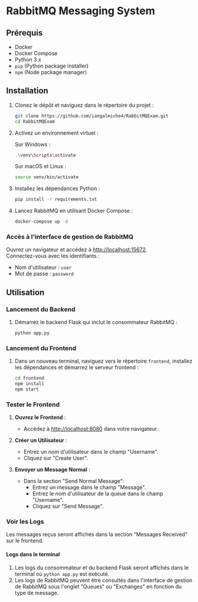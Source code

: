 # RabbitMQ Messaging System

## Prérequis

- Docker
- Docker Compose
- Python 3.x
- `pip` (Python package installer)
- `npm` (Node package manager)

## Installation

1. Clonez le dépôt et naviguez dans le répertoire du projet :

    ```bash
    git clone https://github.com/iangalmiche4/RabbitMQExam.git
    cd RabbitMQExam
    ```

2. Activez un environnement virtuel :

    Sur Windows :
    ```bash
    .\venv\Scripts\activate
    ```

    Sur macOS et Linux :
    ```bash
    source venv/bin/activate
    ```

3. Installez les dépendances Python :

    ```bash
    pip install -r requirements.txt
    ```

4. Lancez RabbitMQ en utilisant Docker Compose :

    ```bash
    docker-compose up -d
    ```

### Accès à l'interface de gestion de RabbitMQ

Ouvrez un navigateur et accédez à [http://localhost:15672](http://localhost:15672).  
Connectez-vous avec les identifiants :
- Nom d'utilisateur : `user`
- Mot de passe : `password`

## Utilisation

### Lancement du Backend

1. Démarrez le backend Flask qui inclut le consommateur RabbitMQ :

    ```bash
    python app.py
    ```

### Lancement du Frontend

1. Dans un nouveau terminal, naviguez vers le répertoire `frontend`, installez les dépendances et démarrez le serveur frontend :

    ```bash
    cd frontend
    npm install
    npm start
    ```

### Tester le Frontend

1. **Ouvrez le Frontend** :
   - Accédez à [http://localhost:8080](http://localhost:8080) dans votre navigateur.

2. **Créer un Utilisateur** :
   - Entrez un nom d'utilisateur dans le champ "Username".
   - Cliquez sur "Create User".

3. **Envoyer un Message Normal** :
   - Dans la section "Send Normal Message":
     - Entrez un message dans le champ "Message".
     - Entrez le nom d'utilisateur de la queue dans le champ "Username".
     - Cliquez sur "Send Message".

### Voir les Logs

Les messages reçus seront affichés dans la section "Messages Received" sur le frontend.

#### Logs dans le terminal

1. Les logs du consommateur et du backend Flask seront affichés dans le terminal où `python app.py` est exécuté.
2. Les logs de RabbitMQ peuvent être consultés dans l'interface de gestion de RabbitMQ sous l'onglet "Queues" ou "Exchanges" en fonction du type de message.
